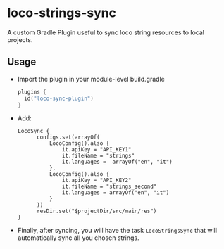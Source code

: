 # loco-strings-sync

A custom Gradle Plugin useful to sync loco string resources to local projects.

## Usage

- Import the plugin in your module-level build.gradle
  ```kotlin
  plugins {
    id("loco-sync-plugin")
  }
  ```
- Add:
  ```
  LocoSync {
        configs.set(arrayOf(
            LocoConfig().also {
                it.apiKey = "API_KEY1"
                it.fileName = "strings"
                it.languages =  arrayOf("en", "it")
            },
            LocoConfig().also {
                it.apiKey = "API_KEY2"
                it.fileName = "strings_second"
                it.languages = arrayOf("en", "it")
            }
        ))
        resDir.set("$projectDir/src/main/res")
  }
- Finally, after syncing, you will have the task `LocoStringsSync` that will automatically sync all you chosen strings.
